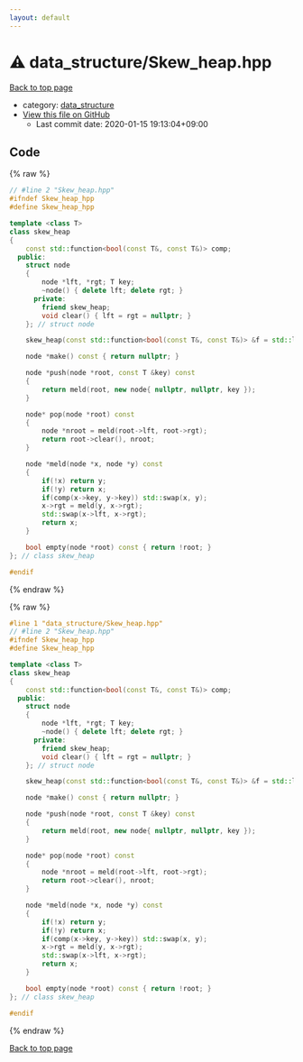 ```yaml
---
layout: default
---
```


<!-- mathjax config similar to math.stackexchange -->
<script type="text/javascript" async
  src="https://cdnjs.cloudflare.com/ajax/libs/mathjax/2.7.5/MathJax.js?config=TeX-MML-AM_CHTML">
</script>
<script type="text/x-mathjax-config">
  MathJax.Hub.Config({
    TeX: { equationNumbers: { autoNumber: "AMS" }},
    tex2jax: {
      inlineMath: [ ['$','$'] ],
      processEscapes: true
    },
    "HTML-CSS": { matchFontHeight: false },
    displayAlign: "left",
    displayIndent: "2em"
  });
</script>

<script type="text/javascript" src="https://cdnjs.cloudflare.com/ajax/libs/jquery/3.4.1/jquery.min.js"></script>
<script src="https://cdn.jsdelivr.net/npm/jquery-balloon-js@1.1.2/jquery.balloon.min.js" integrity="sha256-ZEYs9VrgAeNuPvs15E39OsyOJaIkXEEt10fzxJ20+2I=" crossorigin="anonymous"></script>
<script type="text/javascript" src="../../assets/js/copy-button.js"></script>
<link rel="stylesheet" href="../../assets/css/copy-button.css" />


# :warning: data_structure/Skew_heap.hpp

<a href="../../index.html">Back to top page</a>

* category: <a href="../../index.html#c8f6850ec2ec3fb32f203c1f4e3c2fd2">data_structure</a>
* <a href="{{ site.github.repository_url }}/blob/master/data_structure/Skew_heap.hpp">View this file on GitHub</a>
    - Last commit date: 2020-01-15 19:13:04+09:00




## Code

<a id="unbundled"></a>
{% raw %}
```cpp
// #line 2 "Skew_heap.hpp"
#ifndef Skew_heap_hpp
#define Skew_heap_hpp

template <class T>
class skew_heap
{
    const std::function<bool(const T&, const T&)> comp;
  public:
    struct node
    {
        node *lft, *rgt; T key;
        ~node() { delete lft; delete rgt; }
      private:
        friend skew_heap;
        void clear() { lft = rgt = nullptr; }
    }; // struct node

    skew_heap(const std::function<bool(const T&, const T&)> &f = std::less<T>()) : comp(f) {}

    node *make() const { return nullptr; }

    node *push(node *root, const T &key) const
    {
        return meld(root, new node{ nullptr, nullptr, key });
    }

    node* pop(node *root) const
    {
        node *nroot = meld(root->lft, root->rgt);
        return root->clear(), nroot;
    }

    node *meld(node *x, node *y) const
    {
        if(!x) return y;
        if(!y) return x;
        if(comp(x->key, y->key)) std::swap(x, y);
        x->rgt = meld(y, x->rgt);
        std::swap(x->lft, x->rgt);
        return x;
    }

    bool empty(node *root) const { return !root; }
}; // class skew_heap

#endif
```
{% endraw %}

<a id="bundled"></a>
{% raw %}
```cpp
#line 1 "data_structure/Skew_heap.hpp"
// #line 2 "Skew_heap.hpp"
#ifndef Skew_heap_hpp
#define Skew_heap_hpp

template <class T>
class skew_heap
{
    const std::function<bool(const T&, const T&)> comp;
  public:
    struct node
    {
        node *lft, *rgt; T key;
        ~node() { delete lft; delete rgt; }
      private:
        friend skew_heap;
        void clear() { lft = rgt = nullptr; }
    }; // struct node

    skew_heap(const std::function<bool(const T&, const T&)> &f = std::less<T>()) : comp(f) {}

    node *make() const { return nullptr; }

    node *push(node *root, const T &key) const
    {
        return meld(root, new node{ nullptr, nullptr, key });
    }

    node* pop(node *root) const
    {
        node *nroot = meld(root->lft, root->rgt);
        return root->clear(), nroot;
    }

    node *meld(node *x, node *y) const
    {
        if(!x) return y;
        if(!y) return x;
        if(comp(x->key, y->key)) std::swap(x, y);
        x->rgt = meld(y, x->rgt);
        std::swap(x->lft, x->rgt);
        return x;
    }

    bool empty(node *root) const { return !root; }
}; // class skew_heap

#endif

```
{% endraw %}

<a href="../../index.html">Back to top page</a>

